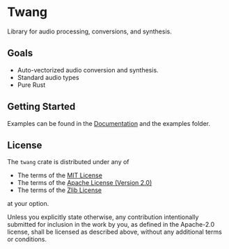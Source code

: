 # Twang
Library for audio processing, conversions, and synthesis.

## Goals
- Auto-vectorized audio conversion and synthesis.
- Standard audio types
- Pure Rust

## Getting Started
Examples can be found in the [Documentation](https://docs.rs/twang) and the
examples folder.

## License
The `twang` crate is distributed under any of

- The terms of the
  [MIT License](https://github.com/libcala/twang/blob/master/LICENSE-MIT)
- The terms of the
  [Apache License (Version 2.0)](https://github.com/twang/ogg_opus/blob/master/LICENSE-APACHE)
- The terms of the
  [Zlib License](https://github.com/libcala/twang/blob/master/LICENSE-ZLIB)

at your option.

Unless you explicitly state otherwise, any contribution intentionally submitted
for inclusion in the work by you, as defined in the Apache-2.0 license, shall be
licensed as described above, without any additional terms or conditions.
